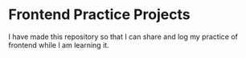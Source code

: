 # Frontend Practice Projects
I have made this repository so that I can share and log my practice of frontend 
while I am learning it.
